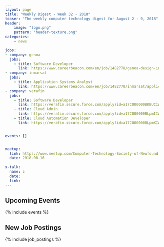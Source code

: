 ```yaml
---
layout: page
title: "Weekly Digest - Week 32 - 2018"
teaser: "The weekly computer technology digest for August 2 - 9, 2018"
header:
    image: "logo.png"
    pattern: "header-texture.png"
categories:
    - news

jobs: 
- company: genoa
  jobs:
    - title: Software Developer
      link: https://www.careerbeacon.com/en/job/1482778/genoa-design-international/software-developer/st-john-s
- company: inmarsat
  jobs:
    - title: Application Systems Analyst
      link: https://www.careerbeacon.com/en/job/1482770/inmarsat/application-systems-analyst/st-john-s
- company: verafin
  jobs:
    - title: Software Developer
      link: https://verafin.secure.force.com/apply?id=a17C000000BKBUCIA5
    - title: Cloud Admin
      link: https://verafin.secure.force.com/apply?id=a17C000000BLpmIIAT
    - title: Cloud Automation Developer
      link: https://verafin.secure.force.com/apply?id=a17C000000BLpmXIAT


events: []


meetup:
  link: https://www.meetup.com/Computer-Technology-Society-of-Newfoundland-and-Labrador/events/rpdzmpyxlbvb/
  date: 2018-08-16
  
x-talk:
  name: z
  date: 
  link: 
---
```


## Upcoming Events
{% include events %}

## New Job Postings
{% include job_postings %}
